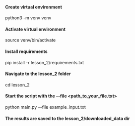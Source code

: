 #### Create virtual environment
python3 -m venv venv

#### Activate virtual environment
source venv/bin/activate

#### Install requirements
pip install -r lesson_2/requirements.txt

#### Navigate to the lesson_2 folder
cd lesson_2

#### Start the script with the --file <path_to_your_file.txt>
python main.py --file example_input.txt

#### The results are saved to the lesson_2/downloaded_data dir